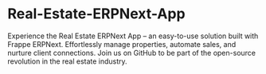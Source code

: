 # Real-Estate-ERPNext-App
Experience the Real Estate ERPNext App – an easy-to-use solution built with Frappe ERPNext. Effortlessly manage properties, automate sales, and nurture client connections. Join us on GitHub to be part of the open-source revolution in the real estate industry.
